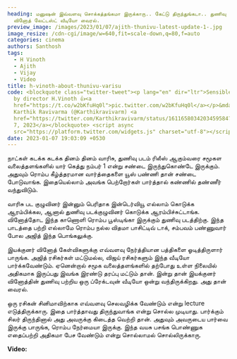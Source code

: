 ```yaml
---
heading: மனுஷன் இவ்வளவு சொக்கத்தங்கமா இருக்காரு.. கேட்டு திருந்துங்கடா.. துணிவு
  வினோத் லேட்டஸ்ட் வீடியோ வைரல்.
preview_image: /images/2023/01/07/ajith-thunivu-latest-update-1-.jpg
image_resize: /cdn-cgi/image/w=640,fit=scale-down,q=80,f=auto
categories: cinema
authors: Santhosh
tags:
  - H Vinoth
  - Ajith
  - Vijay
  - Video
title: h-vinoth-about-thunivu-varisu
code: <blockquote class="twitter-tweet"><p lang="en" dir="ltr">Sensible speech
  by director H.Vinoth 👍<a
  href="https://t.co/w2bKfuHq0l">pic.twitter.com/w2bKfuHq0l</a></p>&mdash;
  Karthik Ravivarma (@Karthikravivarm) <a
  href="https://twitter.com/Karthikravivarm/status/1611658034203459584?ref_src=twsrc%5Etfw">January
  7, 2023</a></blockquote> <script async
  src="https://platform.twitter.com/widgets.js" charset="utf-8"></script>
date: 2023-01-07 19:03:09 +0530
---
```

நாட்கள் கடக்க கடக்க தினம் தினம் வாரிசு, துணிவு படம் ரிலீஸ் ஆகும்வரை சமூகள வலைத்தளங்களில் யார் கெத்து நம்பர் 1 என்று சண்டை இருந்துகொண்டே இருக்கும். அதுவும் ரொம்ப கீழ்த்தரமான வார்த்தைகளை யூஸ் பண்ணி தான் சண்டை போடுவாங்க. இதையெல்லாம் அவங்க பெற்றோர்கள் பார்த்தால் கண்ணில் தண்ணீர் வந்துவிடும். 

வாரிசு பட குழுவினர் இன்னும் பெரிதாக இன்டெர்வியூ எல்லாம் கொடுக்க ஆரம்பிக்கல, ஆனால் துணிவு படக்குழுவினர் கொடுக்க ஆரம்பிச்சுட்டாங்க. வினோத்தோட இந்த காணொளி ரொம்ப பூஸ்டிங்கா இருக்கும் துணிவு படத்திற்கு. இந்த பாடத்தை பற்றி எல்லாமே ரொம்ப நல்ல விதமா பாசிட்டிவ் டாக், சம்பவம் பண்ணுவார் போல அஜித் இந்த பொங்கலுக்கு. 

இயக்குனர் வினோத் கேள்விகளுக்கு எவ்வளவு நேர்த்தியான பத்திகளை ஓடித்திருளார் பாருங்க. அஜித் ரசிகர்கள் மட்டுமல்ல, விஜய் ரசிகர்களும் இந்த வீடியோ பார்க்கவேண்டும். ஏனென்றால் சமூக வலைத்தளங்களில் தற்போது உள்ள நிலையில் அதிகமாக இருப்பது இவங்க இரண்டு தரப்பு மட்டும் தான். இன்று தான் இயக்குனர் வினோத்தின் துணிவு பற்றிய ஒரு ப்ரேக்டவுன் வீடியோ ஒன்று வந்திருக்கிறது. அது தான் வைரல். 

ஒரு ரசிகன் சினிமாவிற்காக எவ்வளவு செலவழிக்க வேண்டும் என்று lecture எடுத்திருக்காரு. இதை பார்த்தாவது திருந்துவாங்க என்று சொல்ல முடியாது. பார்க்கும் சிலர் திருந்தினால் அது அவருக்கு கிடைத்த வெற்றி தான். அதுவும் அவருடைய பார்வை இருக்கு பாருங்க, ரொம்ப நேர்மையா இருக்கு. இந்த வயசு பசங்க பொண்ணுக எதைப்பற்றி அதிகமா பேச வேண்டும் என்று சொல்லாமல் சொல்லிருக்காரு. 

**V﻿ideo:**